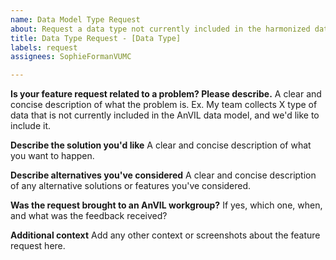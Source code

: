 ```yaml
---
name: Data Model Type Request
about: Request a data type not currently included in the harmonized data model
title: Data Type Request - [Data Type]
labels: request
assignees: SophieFormanVUMC

---
```


**Is your feature request related to a problem? Please describe.**
A clear and concise description of what the problem is. Ex. My team collects X type of data that is not currently included in the AnVIL data model, and we'd like to include it.

**Describe the solution you'd like**
A clear and concise description of what you want to happen.

**Describe alternatives you've considered**
A clear and concise description of any alternative solutions or features you've considered.

**Was the request brought to an AnVIL workgroup?**
If yes, which one, when, and what was the feedback received?

**Additional context**
Add any other context or screenshots about the feature request here.
